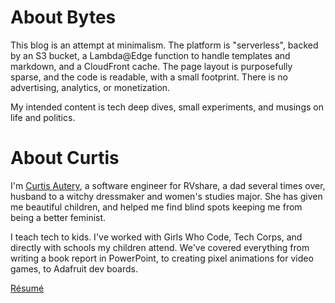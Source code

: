 # About Bytes

This blog is an attempt at minimalism. The platform is "serverless", backed by an S3 bucket, a Lambda@Edge function to handle templates and markdown, and a CloudFront cache. The page layout is purposefully sparse, and the code is readable, with a small footprint. There is no advertising, analytics, or monetization.

My intended content is tech deep dives, small experiments, and musings on life and politics.

# About Curtis

I'm [Curtis Autery](mailto:curtis@autery.net), a software engineer for RVshare, a dad several times over, husband to a witchy dressmaker and women's studies major. She has given me beautiful children, and helped me find blind spots keeping me from being a better feminist.

I teach tech to kids. I've worked with Girls Who Code, Tech Corps, and directly with schools my children attend. We've covered everything from writing a book report in PowerPoint, to creating pixel animations for video games, to Adafruit dev boards.

[Résumé](/Curtis-Autery.pdf)
